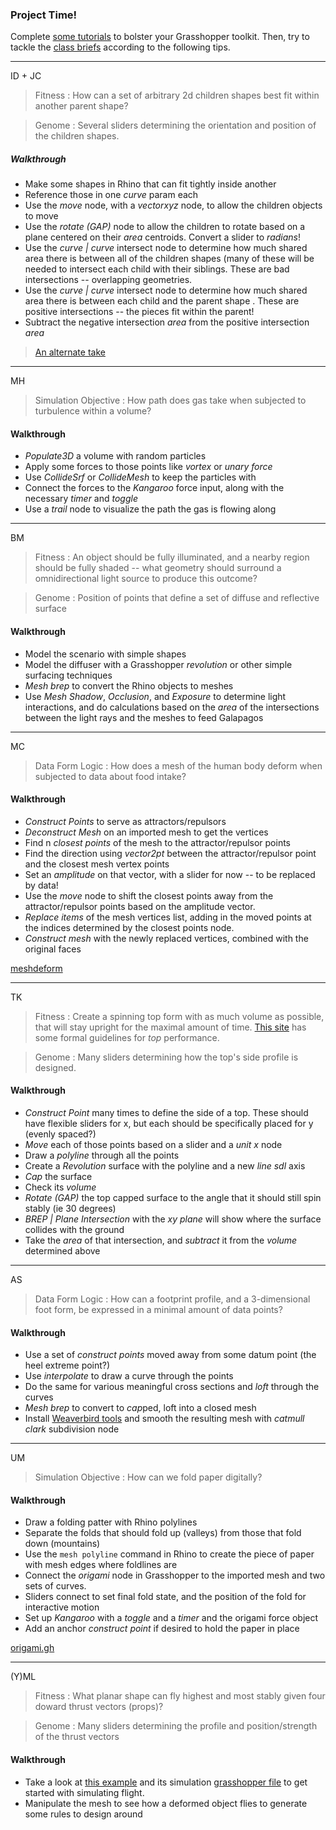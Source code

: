### Project Time!

Complete [some tutorials](http://formularch.blogspot.com) to bolster your Grasshopper toolkit. Then, try to tackle the [class briefs](../week7/homework.md) according to the following tips.


-----

ID + JC

> Fitness : How can a set of arbitrary 2d children shapes best fit within another parent shape?

> Genome : Several sliders determining the orientation and position of the children shapes.

##### Walkthrough
- Make some shapes in Rhino that can fit tightly inside another
- Reference those in one *curve* param each
- Use the *move* node, with a *vectorxyz* node, to allow the children objects to move
- Use the *rotate (GAP)* node to allow the children to rotate based on a plane centered on their *area* centroids. Convert a slider to *radians*!
- Use the *curve | curve* intersect node to determine how much shared area there is between all of the children shapes (many of these will be needed to intersect each child with their siblings. These are bad intersections -- overlapping geometries.
- Use the *curve | curve* intersect node to determine how much shared area there is between each child and the parent shape . These are positive intersections -- the pieces fit within the parent!
- Subtract the negative intersection *area* from the positive intersection *area*

> [An alternate take](http://www.designcoding.net/packing-objects-with-galapagos/)

-----

MH
> Simulation Objective : How path does gas take when subjected to turbulence within a volume?

#### Walkthrough
- *Populate3D* a volume with random particles
- Apply some forces to those points like *vortex* or *unary force*  
- Use *CollideSrf* or *CollideMesh* to keep the particles with
- Connect the forces to the *Kangaroo* force input, along with the necessary *timer* and *toggle*
- Use a *trail* node to visualize the path the gas is flowing along

-----

BM

> Fitness : An object should be fully illuminated, and a nearby region should be fully shaded -- what geometry should surround a omnidirectional light source to produce this outcome?

> Genome : Position of points that define a set of diffuse and reflective surface

#### Walkthrough
- Model the scenario with simple shapes
- Model the diffuser with a Grasshopper *revolution* or other simple surfacing techniques
- *Mesh brep* to convert the Rhino objects to meshes
- Use *Mesh Shadow*, *Occlusion*, and *Exposure* to determine light interactions, and do calculations based on the *area* of the intersections between the light rays and the meshes to feed Galapagos 

-----

MC

> Data Form Logic : How does a mesh of the human body deform when subjected to data about food intake?

#### Walkthrough
- *Construct Points* to serve as attractors/repulsors
- *Deconstruct Mesh* on an imported mesh to get the vertices
- Find n *closest points* of the mesh to the attractor/repulsor points
- Find the direction using *vector2pt* between the attractor/repulsor point and the closest mesh vertex points
- Set an *amplitude* on that vector, with a slider for now -- to be replaced by data!
- Use the *move* node to shift the closest points away from the attractor/repulsor points based on the amplitude vector.
- *Replace items* of the mesh vertices list, adding in the moved points at the indices determined by the closest points node.
- *Construct mesh* with the newly replaced vertices, combined with the original faces

[meshdeform](meshdeform.gh)

-----

TK

> Fitness : Create a spinning top form with as much volume as possible, that will stay upright for the maximal amount of time. [This site](http://www.angelfire.com/folk/bobrian/topprinciplespin/spinprinciples.htm) has some formal guidelines for *top* performance.

> Genome : Many sliders determining how the top's side profile is designed.

#### Walkthrough
- *Construct Point* many times to define the side of a top. These should have flexible sliders for x, but each should be specifically placed for y (evenly spaced?)
- *Move* each of those points based on a slider and a *unit x* node
- Draw a *polyline* through all the points
- Create a *Revolution* surface with the polyline and a new *line sdl* axis
- *Cap* the surface
- Check its *volume*
- *Rotate (GAP)* the top capped surface to the angle that it should still spin stably (ie 30 degrees)
- *BREP | Plane Intersection* with the *xy plane* will show where the surface collides with the ground
- Take the *area* of that intersection, and *subtract* it from the *volume* determined above

-----

AS

> Data Form Logic : How can a footprint profile, and a 3-dimensional foot form, be expressed in a minimal amount of data points? 

#### Walkthrough
- Use a set of *construct points* moved away from some datum point (the heel extreme point?) 
- Use *interpolate* to draw a curve through the points
- Do the same for various meaningful cross sections and *loft* through the curves
- *Mesh brep* to convert to *cap*ped, loft into a closed mesh
- Install [Weaverbird tools](http://www.giuliopiacentino.com/weaverbird/) and smooth the resulting mesh with *catmull clark* subdivision node

----

UM

> Simulation Objective : How can we fold paper digitally?

#### Walkthrough

- Draw a folding patter with Rhino polylines
- Separate the folds that should fold up (valleys) from those that fold down (mountains)
- Use the `mesh polyline` command in Rhino to create the piece of paper with mesh edges where foldlines are
- Connect the *origami* node in Grasshopper to the imported mesh and two sets of curves.
- Sliders connect to set final fold state, and the position of the fold for interactive motion
- Set up *Kangaroo* with a *toggle* and a *timer* and the origami force object
- Add an anchor *construct point* if desired to hold the paper in place

[origami.gh](origami.gh)

-----

(Y)ML

> Fitness : What planar shape can fly highest and most stably given four doward thrust vectors (props)?

> Genome : Many sliders determining the profile and position/strength of the thrust vectors

#### Walkthrough

- Take a look at [this example](prop.3dm) and its simulation [grasshopper file](prop.gh) to get started with simulating flight.
- Manipulate the mesh to see how a deformed object flies to generate some rules to design around
